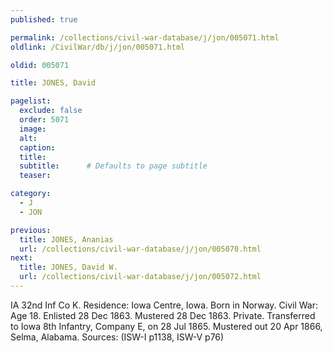 ```yaml
---
published: true

permalink: /collections/civil-war-database/j/jon/005071.html
oldlink: /CivilWar/db/j/jon/005071.html

oldid: 005071

title: JONES, David

pagelist:
  exclude: false
  order: 5071
  image: 
  alt:
  caption:
  title:
  subtitle:      # Defaults to page subtitle
  teaser:

category: 
  - J 
  - JON

previous:
  title: JONES, Ananias
  url: /collections/civil-war-database/j/jon/005070.html  
next:
  title: JONES, David W.
  url: /collections/civil-war-database/j/jon/005072.html   
---
```

IA 32nd Inf Co K. Residence: Iowa Centre, Iowa. Born in Norway. Civil War: Age 18. Enlisted 28 Dec 1863. Mustered 28 Dec 1863. Private. Transferred to Iowa 8th Infantry, Company E, on 28 Jul 1865. Mustered out 20 Apr 1866, Selma, Alabama. Sources: (ISW-I p1138, ISW-V p76)